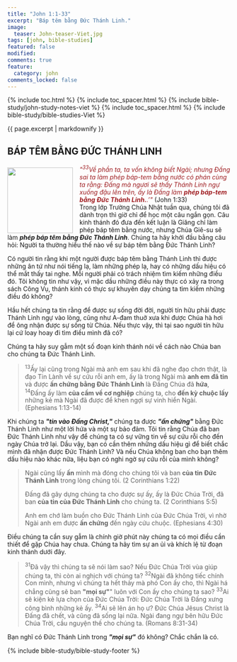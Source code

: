 ```yaml
---
title: "John 1:1-33"
excerpt: "Báp têm bằng Đức Thánh Linh."
image:
  teaser: John-teaser-Viet.jpg
tags: [john, bible-studies]
featured: false
modified:
comments: true
feature:
  category: john
comments_locked: false
---
```


{% include toc.html %}
{% include toc_spacer.html %}
{% include bible-study/john-study-notes-viet %}
{% include toc_spacer.html %}
{% include bible-study/bible-studies-Viet %}

{{ page.excerpt | markdownify }}

## BÁP TÊM BẰNG ĐỨC THÁNH LINH

<div>
<p>
<img alt src="http://vacsf.org/assets/images/John-teaser-Viet.jpg" style="border: 0px none; margin: 7px 15px 0px 0px; max-width: 100%; height: 148px; padding: 0px; float: left;">
    <span style="color: rgb(159, 29, 33);"><i>"<sup>33</sup>Về phần ta, ta vốn không biết Ngài; nhưng Ðấng sai ta làm phép báp-tem bằng nước có phán cùng ta rằng: Ðấng mà ngươi sẽ thấy Thánh Linh ngự xuống đậu lên trên, ấy là Ðấng làm <strong>phép báp-tem bằng Ðức Thánh Linh.</strong>.’"</i></span> (John 1:33)<br />Trong lớp Trường Chúa Nhật tuần qua, chúng tôi đã dành trọn thì giờ chỉ để học một câu ngắn gọn. Câu kinh thánh đó đưa đến kết luận là Giăng chỉ làm phép báp têm bằng nước, nhưng Chúa Giê-su sẽ làm <strong><i>phép báp têm bằng Đức Thánh Linh</i></strong>. Chúng ta hãy khởi đầu bằng câu hỏi: Người ta thường hiểu thế nào về sự báp têm bằng Đức Thánh Linh?</p>
</div>

Có người tin rằng khi một người được báp têm bằng Thánh Linh thì được những ân tứ như nói tiếng lạ, làm những phép lạ, hay có những dấu hiệu có thể mắt thấy tai nghe. Mỗi người phải có trách nhiệm tìm kiếm những điều đó. Tôi không tin như vậy, vì mặc dầu những điều này thực có xảy ra trong sách Công Vụ, thánh kinh có thực sự khuyên dạy chúng ta tìm kiếm những điều đó không?

Hầu hết chúng ta tin rằng để được sự sống đời đời, người tín hữu phải được Thánh Linh ngự vào lòng, cũng như A-đam thuở xưa khi được Chúa hà hơi để ông nhận được sự sống từ Chúa. Nếu thực vậy, thì tại sao người tín hữu lại cứ loay hoay đi tìm điều mình đã có?

Chúng ta hãy suy gẫm một số đoạn kinh thánh nói về cách nào Chúa ban cho chúng ta Đức Thánh Linh.

> <sup>13</sup>Ấy lại cũng trong Ngài mà anh em sau khi đã nghe đạo chơn thật, là đạo Tin Lành về sự cứu rỗi anh em, ấy là trong Ngài mà <strong>anh em đã tin</strong> và được <strong>ấn chứng bằng Ðức Thánh Linh</strong> là Ðấng Chúa đã <strong>hứa</strong>, <sup>14</sup>Ðấng ấy làm <strong>của cầm về cơ nghiệp</strong> chúng ta, cho <strong>đến kỳ chuộc lấy</strong> những kẻ mà Ngài đã được để khen ngợi sự vinh hiển Ngài. (Ephesians 1:13-14)

Khi chúng ta ***"tin vào Đấng Christ,"*** chúng ta được ***"ấn chứng"*** bằng Đức Thánh Linh như một lời hứa và một sự bảo đảm. Tôi tin rằng Chúa đã ban Đức Thánh Linh như vậy để chúng ta có sự vững tin về sự cứu rỗi cho đến ngày Chúa trở lại. Dầu vậy, bạn có cần thêm những dấu hiệu gì để biết chắc mình đã nhận được Đức Thánh Linh? Và nếu Chúa không ban cho bạn thêm dấu hiệu nào khác nữa, liệu bạn có nghi ngờ sự cứu rỗi của mình không?

> Ngài cũng lấy <strong>ấn</strong> mình mà đóng cho chúng tôi và ban <strong>của tin Ðức Thánh Linh</strong> trong lòng chúng tôi. (2 Corinthians 1:22)
>
> Ðấng đã gây dựng chúng ta cho được sự ấy, ấy là Ðức Chúa Trời, đã ban <strong>của tin của Ðức Thánh Linh</strong> cho chúng ta. (2 Corinthians 5:5)
>
> Anh em chớ làm buồn cho Ðức Thánh Linh của Ðức Chúa Trời, vì nhờ Ngài anh em được <strong>ấn chứng</strong> đến ngày cứu chuộc. (Ephesians 4:30)

Điều chúng ta cần suy gẫm là chính giờ phút này chúng ta có mọi điều cần thiết để gặp Chúa hay chưa. Chúng ta hãy tìm sự an ủi và khích lệ từ đoạn kinh thánh dưới đây.

> <sup>31</sup>Ðã vậy thì chúng ta sẽ nói làm sao? Nếu Ðức Chúa Trời vùa giúp chúng ta, thì còn ai nghịch với chúng ta? <sup>32</sup>Ngài đã không tiếc chính Con mình, nhưng vì chúng ta hết thảy mà phó Con ấy cho, thì Ngài há chẳng cũng sẽ ban <strong>"mọi sự"</strong>" luôn với Con ấy cho chúng ta sao? <sup>33</sup>Ai sẽ kiện kẻ lựa chọn của Ðức Chúa Trời: Ðức Chúa Trời là Ðấng xưng công bình những kẻ ấy. <sup>34</sup>Ai sẽ lên án họ ư? Ðức Chúa Jêsus Christ là Ðấng đã chết, và cũng đã sống lại nữa. Ngài đang ngự bên hữu Ðức Chúa Trời, cầu nguyện thế cho chúng ta. (Romans 8:31-34)

Bạn nghĩ có Đức Thánh Linh trong ***"mọi sự"*** đó không? Chắc chắn là có.

{% include bible-study/bible-study-footer %}

